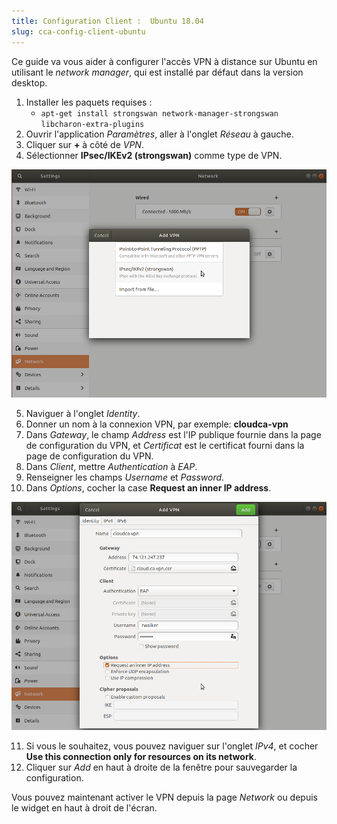 ```yaml
---
title: Configuration Client :  Ubuntu 18.04
slug: cca-config-client-ubuntu
---
```



Ce guide va vous aider à configurer l'accès VPN à distance sur Ubuntu en utilisant le *network manager*, qui est installé par défaut dans la version desktop.

1. Installer les paquets requises :
   - `apt-get install strongswan network-manager-strongswan libcharon-extra-plugins`
1. Ouvrir l'application *Paramètres*, aller à l'onglet *Réseau* à gauche.
1. Cliquer sur **+** à côté de *VPN*.
1. Sélectionner **IPsec/IKEv2 (strongswan)** comme type de VPN.

![Sélection de VPN](/assets/Lx-1-Strongswan.png)

5. Naviguer à l'onglet *Identity*.
5. Donner un nom à la connexion VPN, par exemple: **cloudca-vpn**
5. Dans *Gateway*, le champ *Address* est l'IP publique fournie dans la page de configuration du VPN, et *Certificat* est le certificat fourni dans la page de configuration du VPN.
5. Dans *Client*, mettre *Authentication* à *EAP*.
5. Renseigner les champs *Username* et *Password*.
5. Dans *Options*, cocher la case **Request an inner IP address**.

![Page de configuration du VPN](/assets/Lx-2-Request-internal.png)

11. Si vous le souhaitez, vous pouvez naviguer sur l'onglet *IPv4*, et cocher **Use this connection only for resources on its network**.
11. Cliquer sur *Add* en haut à droite de la fenêtre pour sauvegarder la configuration.


Vous pouvez maintenant activer le VPN depuis la page *Network* ou depuis le widget en haut à droit de l'écran.
